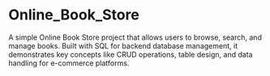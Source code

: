 # Online_Book_Store
A simple Online Book Store project that allows users to browse, search, and manage books. Built with SQL for backend database management, it demonstrates key concepts like CRUD operations, table design, and data handling for e-commerce platforms.
